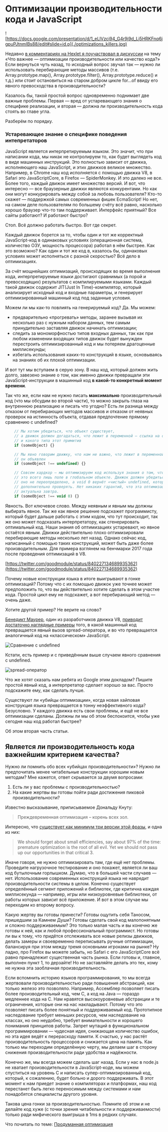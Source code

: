 # Оптимизации производительности кода и JavaScript
![https://docs.google.com/presentation/d/1_eLlVzcj94_G4r9j9d_Lj5HRKFnq6jgpuPJtnmIBs88/edit#slide=id.p](./optimizations_killers.jpg)

Недавно [в комментариях на Hexlet я поучаствовал в дискуссии](https://www.facebook.com/Hexlet/photos/a.191527631005918/1441750875983581/?type=1&theater) на тему «Что важнее — оптимизации производительности или качество кода?» Если вернуться чуть назад, то исходный вопрос звучал так — нужно ли использовать перебирающие методы массивов (т.е. Array.prototype.map(),  Array.prototype.filter(), Array.prototype.reduce() и т.д.) или стоит остановиться на старом добром цикле for...of ввиду его явного превосходства в производительности?

Казалось бы, такой простой вопрос одновременно поднимает две важные проблемы. Первая — вред от устаревающего знания о специфике реализации, и вторая — должна ли производительность кода стоять во главе угла.

Разберём по порядку.

### Устаревающее знание о специфике поведения интепретаторов

JavaScript является интерпретируемым языком. Это значит, что при написании кода, мы никак не контролируем то, как будет выглядеть код в виде машинных инструкций. Это полностью зависит от движка, исполняющего наш JavaScript, и этих движков великое множество. Например, в Chrome наш код исполняется с помощью движка V8, в Safari это JavaScriptCore, в Firefox — SpiderMonkey. И это далеко не все. Более того, каждый движок имеет множество версий. И вот, что интересно — все браузерные движки являются конкурентами. Но как они могут конкурировать между собой за любовь пользователя? Кто-то скажет — поддержкой самых современных фишек EcmaScript! Но нет, на самом деле пользователям по большему счёту всё равно, насколько хорошо браузер что-то там поддерживает. Интерфейс приятный? Все сайты работают? И работают быстро?

Стоп. Всё должно работать быстро. Вот где секрет.

Каждый движок борется за то, чтобы один и тот же корректный JavaScript-код в одинаковых условиях (операционная система, количество ОЗУ, мощность процессора) работал в нём быстрее. Как это возможно? Как один и тот же код в, казалось бы, одинаковых условиях может исполняться с разной скоростью? Всё дело в оптимизациях.

За счёт мощнейших оптимизаций, происходящих во время выполнения кода, интерпретируемые языки достигают сравнимых (а порой и превосходящих) результатов с компилируемыми языками. Каждый такой движок содержит JIT(Just In Time)-компилятор, который анализирует исходный код и входные параметры, и генерирует оптимизированный машинный код под заданные условия.

Можем ли мы как-то повлиять на генерируемый код? Да. Мы можем:

- предварительно «прогревать» методы, заранее вызывая их несколько раз с нужным набором данных, тем самым принудительно заставляя движок начинать оптимизации;
- следить за мономорфностью типов входных данных, так как при любом изменении входящих типов движок будет вынужден перестроить оптимизированный код и мы потеряем драгоценные миллисекунды;
- избегать использования каких-то конструкций в языке, основываясь на знаниях об их плохой оптимизации.

И вот тут мы вступаем в серую зону. В наш код, который должен жить долго, завезено знание о том, как именно движки превращали эти JavaScript-инструкции в машинный код **в какой-то конкретный момент времени**.

Так что же, если нам не нужно писать **максимально** производительный код (что мы обсудим во второй части), то можно закрыть глаза на внутреннюю реализацию и писать что угодно? Есть ли разница между отказом от перебирающих методов массивов и отказом от неявных проверок на истинность объекта, отдавая предпочтение прямому сравнению с undefined?

```javascript
    // Мы хотим убедиться, что объект существует,
    // а движок должен догадаться, что лежит в переменной — ссылка на объект или примитив,
    // и какого типа этот примитив
    if (someObject) {}

    // Мы явно говорим движку, что нам не важно, что лежит в переменной, главное — что
    // он объявлен
    if (someObject !== undefined) {}

    // Совсем хардкор — мы оптимизируем код используя знания о том, что undefined —
    // это всего лишь поле в глобальном объекте. Движок должен убедиться, что
    // оно не переопределено, а void 0 вернёт «чистый» undefined, который не надо
    // дополнительно проверять. Нет никаких гарантий, что эта оптимизация будет
    // актуальна завтра.
    if (someObject !== void 0) {}
```

Явность. Вот ключевое слово. Между неявным и явным мы должны выбирать явное. Так же как явное решение подскажет программисту, который будет дальше работать с этим кодом, что тут происходит, так же оно может подсказать интерпретатору, как сгенерировать оптимальный код. Наши знания об оптимизациях устаревают, но явное остаётся явным. Движки действительно плохо оптимизировали перебирающие методы несколько лет назад. Однако сейчас код, написанный с помощью таких конструкций, может быть даже более производительным. Для примера взглянем на бенчмарки 2017 года после проведения оптимизаций в V8.

[https://twitter.com/goodmodule/status/840227134689935362](https://twitter.com/goodmodule/status/840227134689935362)

Почему новые конструкции языка в итоге выигрывают в гонке оптимизаций? Потому что с их помощью движок уже точнее может предположить то, что вы действительно хотите сделать в этом участке кода. Простой цикл ему не подскажет, а вот перебирающий метод — очень даже.

Хотите другой пример? Не верите на слово?

[Бенедикт Маурер](https://benediktmeurer.de/), один из разработчиков движка V8, [приводит достаточно наглядные примеры](https://docs.google.com/presentation/d/1_eLlVzcj94_G4r9j9d_Lj5HRKFnq6jgpuPJtnmIBs88/edit#slide=id.p) того, в какой машинный код превращается явный вызов spread-оператора, и во что превращается аналогичный код на «классическом» JavaScript.

![Сравнение с undefined](check_object.jpg)

Кстати, есть пример и с приведённым выше случаем явного сравнения с undefined.

![spread-оператор](spread.jpg)

Что же хотят сказать нам ребята из Google этим докладом? Пишите простой явный код, а интерпретатор сделает хорошо за вас. Просто подскажите ему, как сделать лучше.

Существуют ли «убийцы оптимизации», когда новая хайповая конструкция языка превращается в тонну неэффективного кода? Безусловно. У каждого движка есть свои проблемы, и ещё не все оптимизации сделаны. Должны ли мы об этом беспокоится, чтобы уже сегодня наш код работал быстрее?

Об этом вторая часть статьи.

## Является ли производительность кода важнейшим критерием качества?

Нужно ли помнить обо всех «убийцах производительности»? Нужно ли предпочитать менее читабельные конструкции хорошим новым методам? Мне кажется, ответ скрывается за двумя вопросами:

1. Есть ли у вас проблемы с производительностью?
2. На какие жертвы вы готовы пойти ради достижения пиковой производительности?

Известно высказывание, приписываемое Дональду Кнуту:

> Преждевременная оптимизация – корень всех зол.

Интересно, что [существует как минимум три версии этой фразы](http://sergeyteplyakov.blogspot.com/2009/12/blog-post_08.html), и одна из них:

> We should forget about small efficiencies, say about 97% of the time: premature optimization is the root of all evil. Yet we should not pass up our opportunities in that critical 3.

Иначе говоря, не нужно оптимизировать там, где ещё нет проблемы. Проведите нагрузочное тестирование и оно покажет, является ли ваш код бутылочным горлышком. Думаю, что в большей части случаев — нет. Использование современных конструкций языка не навредит производительности системы в целом. Конечно существует определённый сегмент приложений и библиотек, где критична каждая миллисекунда — например, игры или низкоуровневые библиотеки, от работы которых зависит всё приложение. И вот в этом случае мы переходим ко второму вопросу.

Какую жертву вы готовы принести? Готовы ощутить себя Таносом, пришедшим за Камнем Души? Готовы сделать свой код малопонятным и сложно поддерживаемым? Это только малая часть и вы конечно же готовы к ней, как и любой профессиональный программист. Но готовы ли вы к тому, что придётся отслеживать все новые релизы движков, делать замеры и своевременно переписывать ручные оптимизации, балансируя при этом между тремя основными игроками на рынке? Ну ладно, про Firefox вы можете забыть, но Safari с его JavaScriptCore всё равно принадлежит существенная часть рынка. Если готовы и, главное, выполнен пункт 1, то дерзайте! Но не заставляйте делать это тех, кому не нужна эта заоблачная производительность.

Если вспомнить историю языков программирования, то мы всегда жертвовали производительностью ради повышения абстракций, как только железо это позволяло. Например, Ассемблер позволяет писать более производительный код, чем C, а код на Java — гораздо медленнее кода на C. Нам нравятся высокоуровневые абстракции и те ограничения, которые они на нас накладывают. Потому что это позволяет писать более понятный и поддерживаемый код. Прототипное наследование требует меньших ресурсов, чем наследование на классах, но оно неудобно, требует внимательности и хорошего понимания принципов работы. Запрет мутаций в функциональном программировании — чудесная идея, снижающая количество ошибок, но эта идея ведёт к перерасходу памяти. К счастью, у нас растёт производительность процессоров и снижается цена на память. Как только мы переходим определённую черту, мы делаем шаг в сторону снижения производительности ради удобства и надёжности.

Конечно же, мы всегда можем сделать шаг назад. Если у нас в node.js не хватает производительности в JavaScript-коде, мы можем спуститься на уровень C и написать супер-оптимизированный код, который, к сожалению, будет больно и дорого поддерживать. В этот момент к нам приедет знание о компиляторах и платформах, наш код перестанет быть легко переносимым между системами и нам понадобятся специалисты другого уровня.

Такова цена гонки за производительностью. Помните об этом и не делайте код хуже (с точки зрения читабельности и поддерживаемости) только ради мифического выигрыша в 1ms в редких случаях.

Что почитать по теме:
[Продуманная оптимизация](http://optimization.guide)
